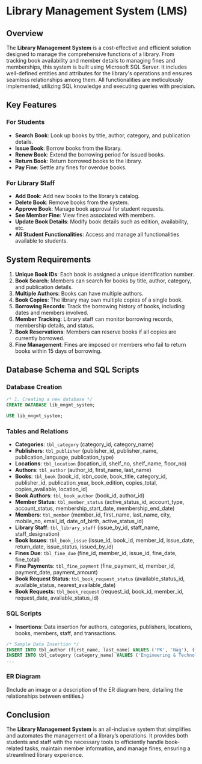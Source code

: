 # Library Management System (LMS)

## Overview
The **Library Management System** is a cost-effective and efficient solution designed to manage the comprehensive functions of a library. From tracking book availability and member details to managing fines and memberships, this system is built using Microsoft SQL Server. It includes well-defined entities and attributes for the library's operations and ensures seamless relationships among them. All functionalities are meticulously implemented, utilizing SQL knowledge and executing queries with precision.

## Key Features

### For Students
- **Search Book**: Look up books by title, author, category, and publication details.
- **Issue Book**: Borrow books from the library.
- **Renew Book**: Extend the borrowing period for issued books.
- **Return Book**: Return borrowed books to the library.
- **Pay Fine**: Settle any fines for overdue books.

### For Library Staff
- **Add Book**: Add new books to the library’s catalog.
- **Delete Book**: Remove books from the system.
- **Approve Book**: Manage book approval for student requests.
- **See Member Fine**: View fines associated with members.
- **Update Book Details**: Modify book details such as edition, availability, etc.
- **All Student Functionalities**: Access and manage all functionalities available to students.

## System Requirements
1. **Unique Book IDs**: Each book is assigned a unique identification number.
2. **Book Search**: Members can search for books by title, author, category, and publication details.
3. **Multiple Authors**: Books can have multiple authors.
4. **Book Copies**: The library may own multiple copies of a single book.
5. **Borrowing Records**: Track the borrowing history of books, including dates and members involved.
6. **Member Tracking**: Library staff can monitor borrowing records, membership details, and status.
7. **Book Reservations**: Members can reserve books if all copies are currently borrowed.
8. **Fine Management**: Fines are imposed on members who fail to return books within 15 days of borrowing.

## Database Schema and SQL Scripts

### Database Creation
```sql
/* 1. Creating a new database */
CREATE DATABASE lib_mngmt_system;

USE lib_mngmt_system;
```

### Tables and Relations
- **Categories**: `tbl_category` (category_id, category_name)
- **Publishers**: `tbl_publisher` (publisher_id, publisher_name, publication_language, publication_type)
- **Locations**: `tbl_location` (location_id, shelf_no, shelf_name, floor_no)
- **Authors**: `tbl_author` (author_id, first_name, last_name)
- **Books**: `tbl_book` (book_id, isbn_code, book_title, category_id, publisher_id, publication_year, book_edition, copies_total, copies_available, location_id)
- **Book Authors**: `tbl_book_author` (book_id, author_id)
- **Member Status**: `tbl_member_status` (active_status_id, account_type, account_status, membership_start_date, membership_end_date)
- **Members**: `tbl_member` (member_id, first_name, last_name, city, mobile_no, email_id, date_of_birth, active_status_id)
- **Library Staff**: `tbl_library_staff` (issue_by_id, staff_name, staff_designation)
- **Book Issues**: `tbl_book_issue` (issue_id, book_id, member_id, issue_date, return_date, issue_status, issued_by_id)
- **Fines Due**: `tbl_fine_due` (fine_id, member_id, issue_id, fine_date, fine_total)
- **Fine Payments**: `tbl_fine_payment` (fine_payment_id, member_id, payment_date, payment_amount)
- **Book Request Status**: `tbl_book_request_status` (available_status_id, available_status, nearest_available_date)
- **Book Requests**: `tbl_book_request` (request_id, book_id, member_id, request_date, available_status_id)

### SQL Scripts
- **Insertions**: Data insertion for authors, categories, publishers, locations, books, members, staff, and transactions.

```sql
/* Sample Data Insertion */
INSERT INTO tbl_author (first_name, last_name) VALUES ('PK', 'Nag'), ('JP', 'Holman'), ...;
INSERT INTO tbl_category (category_name) VALUES ('Engineering & Technology'), ('Spiritualism'), ...;
...
```

### ER Diagram
(Include an image or a description of the ER diagram here, detailing the relationships between entities.)

## Conclusion
The **Library Management System** is an all-inclusive system that simplifies and automates the management of a library’s operations. It provides both students and staff with the necessary tools to efficiently handle book-related tasks, maintain member information, and manage fines, ensuring a streamlined library experience.

